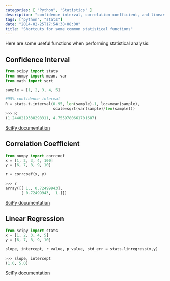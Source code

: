```yaml
---
categories: [ "Python", "Statistics" ]
description: "confidence interval, correlation coefficient, and linear regression"
tags: ["python", "stats"]
date: "2014-02-25T17:54:38+08:00"
title: "Shortcuts for some common statistical functions"
---
```


Here are some useful functions when performing statistical analysis:

Confidence Interval
-------
```python
from scipy import stats
from numpy import mean, var
from math import sqrt

sample = [1, 2, 3, 4, 5]

#95% confidence interval
R = stats.t.interval(0.95, len(sample)-1, loc=mean(sample),
                     scale=sqrt(var(sample)/len(sample)))
>>> R
(1.2440219338298311, 4.7559780661701687)
```

[SciPy documentation](http://docs.scipy.org/doc/scipy/reference/generated/scipy.stats.t.html)

Correlation Coefficient
--------
```python
from numpy import corrcoef
x = [1, 2, 3, 4, 100]
y = [6, 7, 8, 9, 10]

r = corrcoef(x, y)

>>> r
array([[ 1., 0.72499943],
       [ 0.72499943,  1.]])

```

[SciPy documentation](http://docs.scipy.org/doc/numpy/reference/generated/numpy.corrcoef.html)

Linear Regression
--------
```python
from scipy import stats
x = [1, 2, 3, 4, 5]
y = [6, 7, 8, 9, 10]

slope, intercept, r_value, p_value, std_err = stats.linregress(x,y)

>>> slope, intercept
(1.0, 5.0)
```

[SciPy documentation](http://docs.scipy.org/doc/scipy/reference/generated/scipy.stats.linregress.html)
